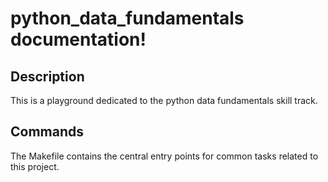 # python_data_fundamentals documentation!

## Description

This is a playground dedicated to the python data fundamentals skill track.

## Commands

The Makefile contains the central entry points for common tasks related to this project.

